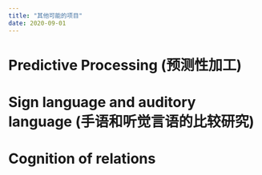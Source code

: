 ```yaml
---
title: "其他可能的项目"
date: 2020-09-01
---
```


# Predictive Processing (预测性加工)

# Sign language and auditory language (手语和听觉言语的比较研究)

# Cognition of relations